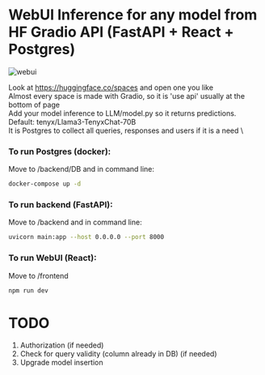 # WebUI Inference for any model from HF Gradio API (FastAPI + React + Postgres)


![webui](https://github.com/PerekhodovAnton/WebUIChatBotInference/assets/145850725/a0984bae-7aa3-40c6-9c92-5bf9567c2b82)

Look at https://huggingface.co/spaces and open one you like \
Almost every space is made with Gradio, so it is 'use api' usually at the bottom of page \
Add your model inference to LLM/model.py so it returns predictions. Default: tenyx/Llama3-TenyxChat-70B \
It is Postgres to collect all queries, responses and users if it is a need \

### To run Postgres (docker):
Move to /backend/DB and in command line:
```bash
docker-compose up -d
```
### To run backend (FastAPI):
Move to /backend and in command line:
```bash
uvicorn main:app --host 0.0.0.0 --port 8000
```
### To run WebUI (React): 
Move to /frontend
```bash
npm run dev
```
# TODO
1. Authorization (if needed)
2. Check for query validity (column already in DB) (if needed)
3. Upgrade model insertion
